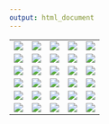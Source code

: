 ```yaml
---
output: html_document
---
```


<body>
  
<table>
<tr>

<td>
<div onclick="window.open('figures/1.jpg')">
<img src='figures/1.jpg'/>
</div>
</td>

<td>
<div onclick="window.open('figures/2.jpg')">
<img src='figures/2.jpg'/>
</div>
</td>

<td>
<div onclick="window.open('figures/3.jpg')">
<img src='figures/3.jpg'/>
</div>
</td>

<td>
<div onclick="window.open('figures/4.jpg')">
<img src='figures/4.jpg'/>
</div>
</td>

<td>
<div onclick="window.open('figures/5.jpg')">
<img src='figures/5.jpg'/>
</div>
</td>

</tr>

<tr>
<td>
<div onclick="window.open('figures/6.jpg')">
<img src='figures/6.jpg'/>
</div>
</td>

<td>
<div onclick="window.open('figures/7.jpg')">
<img src='figures/7.jpg'/>
</div>
</td>

<td>
<div onclick="window.open('figures/8.jpg')">
<img src='figures/8.jpg'/>
</div>
</td>

<td>
<div onclick="window.open('figures/9.jpg')">
<img src='figures/9.jpg'/>
</div>
</td>

<td>
<div onclick="window.open('figures/10.jpg')">
<img src='figures/10.jpg'/>
</div>
</td>
</tr>

<tr>
<td>
<div onclick="window.open('figures/11.jpg')">
<img src='figures/11.jpg'/>
</div>
</td>

<td>
<div onclick="window.open('figures/12.jpg')">
<img src='figures/12.jpg'/>
</div>
</td>

<td>
<div onclick="window.open('figures/13.jpg')">
<img src='figures/13.jpg'/>
</div>
</td>

<td>
<div onclick="window.open('figures/14.jpg')">
<img src='figures/14.jpg'/>
</div>
</td>

<td>
<div onclick="window.open('figures/15.jpg')">
<img src='figures/15.jpg'/>
</div>
</td>
</tr>

<tr>
<td>
<div onclick="window.open('figures/16.jpg')">
<img src='figures/16.jpg'/>
</div>
</td>

<td>
<div onclick="window.open('figures/17.jpg')">
<img src='figures/17.jpg'/>
</div>
</td>

<td>
<div onclick="window.open('figures/18.jpg')">
<img src='figures/18.jpg'/>
</div>
</td>

<td>
<div onclick="window.open('figures/19.jpg')">
<img src='figures/19.jpg'/>
</div>
</td>

<td>
<div onclick="window.open('figures/20.jpg')">
<img src='figures/20.jpg'/>
</div>
</td>
</tr>

<tr>
<td>
<div onclick="window.open('figures/21.jpg')">
<img src='figures/21.jpg'/>
</div>
</td>

<td>
<div onclick="window.open('figures/22.jpg')">
<img src='figures/22.jpg'/>
</div>
</td>

<td>
<div onclick="window.open('figures/23.jpg')">
<img src='figures/23.jpg'/>
</div>
</td>

<td>
<div onclick="window.open('figures/24.jpg')">
<img src='figures/24.jpg'/>
</div>
</td>

<td>
<div onclick="window.open('figures/25.jpg')">
<img src='figures/25.jpg'/>
</div>
</td>
</tr>

<tr>
<td>
<div onclick="window.open('figures/26.jpg')">
<img src='figures/26.jpg'/>
</div>
</td>

<td>
<div onclick="window.open('figures/27.jpg')">
<img src='figures/27.jpg'/>
</div>
</td>

<td>
<div onclick="window.open('figures/28.jpg')">
<img src='figures/28.jpg'/>
</div>
</td>

<td>
<div onclick="window.open('figures/29.jpg')">
<img src='figures/29.jpg'/>
</div>
</td>

<td>
<div onclick="window.open('figures/30.jpg')">
<img src='figures/30.jpg'/>
</div>
</td>
</tr>
</table>

</body>
